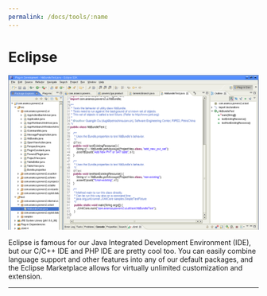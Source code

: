 ```yaml
---
permalink: /docs/tools/:name
---
```

# Eclipse

![GitHub Logo](../../assets/eclipse.png)

Eclipse is famous for our Java Integrated Development Environment (IDE), but our C/C++ IDE and PHP IDE are pretty cool too. You can easily combine language support and other features into any of our default packages, and the Eclipse Marketplace allows for virtually unlimited customization and extension.

***